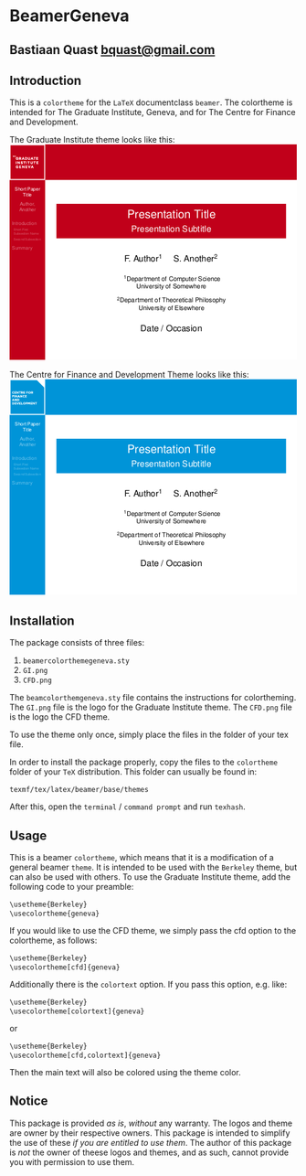 BeamerGeneva
======================================================
Bastiaan Quast <bquast@gmail.com>
------------------------------------------------------

Introduction
------------------------------------------------------
This is a `colortheme` for the `LaTeX` documentclass `beamer`. The colortheme is intended for The Graduate Institute, Geneva, and for The Centre for Finance and Development. 

The Graduate Institute theme looks like this:
![The Graduate Institute Theme](exampleGI.png "The Graduate Institute Theme")

The Centre for Finance and Development Theme looks like this:
![The CFD Theme](exampleCFD.png "The CFD Theme")


Installation
------------------------------------------------------
The package consists of three files:

 1. `beamercolorthemegeneva.sty`
 2. `GI.png`
 3. `CFD.png`

The `beamcolorthemgeneva.sty` file contains the instructions for colortheming. The `GI.png` file is the logo for the Graduate Institute theme. The `CFD.png` file is the logo the CFD theme.

To use the theme only once, simply place the files in the folder of your tex file.

In order to install the package properly, copy the files to the `colortheme` folder of your `TeX` distribution. This folder can usually be found in:

    texmf/tex/latex/beamer/base/themes

After this, open the `terminal` / `command prompt` and run `texhash`.


Usage
------------------------------------------------------
This is a beamer `colortheme`, which means that it is a modification of a general beamer `theme`. It is intended to be used with the `Berkeley` theme, but can also be used with others. To use the Graduate Institute theme, add the following code to your preamble:

    \usetheme{Berkeley}
    \usecolortheme{geneva}


If you would like to use the CFD theme, we simply pass the cfd option to the colortheme, as follows:

    \usetheme{Berkeley}
    \usecolortheme[cfd]{geneva}

Additionally there is the `colortext` option. If you pass this option, e.g. like:

    \usetheme{Berkeley}
    \usecolortheme[colortext]{geneva}

or

    \usetheme{Berkeley}
    \usecolortheme[cfd,colortext]{geneva}

Then the main text will also be colored using the theme color.

Notice
------------------------------------------------------
This package is provided *as is*, *without* any warranty. The logos and theme are owner by their respective owners. This package is intended to simplify the use of these *if you are entitled to use them*. The author of this package is *not* the owner of theese logos and themes, and as such, cannot provide you with permission to use them.